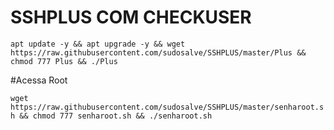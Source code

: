 # SSHPLUS COM CHECKUSER

```apt update -y && apt upgrade -y && wget https://raw.githubusercontent.com/sudosalve/SSHPLUS/master/Plus && chmod 777 Plus && ./Plus```


#Acessa Root

```wget https://raw.githubusercontent.com/sudosalve/SSHPLUS/master/senharoot.sh && chmod 777 senharoot.sh && ./senharoot.sh```
